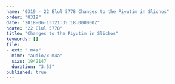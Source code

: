 ```yaml
---
name: "0319 - 22 Elul 5778 Changes to the Piyutim in Slichos"
order: "0319"
date: "2018-06-13T21:35:18.000000Z"
hdate: "22 Elul 5778"
title: "Changes to the Piyutim in Slichos"
keywords: []
file:
- ext: ".m4a"
  mime: "audio/x-m4a"
  size: 1942147
  duration: "3:53"
published: true
---
```

